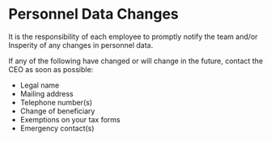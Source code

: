 # Personnel Data Changes
It is the responsibility of each employee to promptly notify the team and/or Insperity of any changes in personnel data.

If any of the following have changed or will change in the future, contact the CEO as soon as possible:

- Legal name
- Mailing address
- Telephone number(s)
- Change of beneficiary
- Exemptions on your tax forms
- Emergency contact(s)
